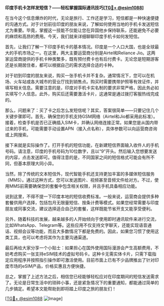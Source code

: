 **印度手机卡怎样发短信？——轻松掌握国际通讯技巧[[TG💪+ @esim1088](https://t.me/s/esim1088)]**

在当今这个信息爆炸的时代，无论是旅行、工作还是学习，短信都是一种快速便捷的沟通方式。对于计划前往印度的朋友来说，了解如何使用当地的手机卡发送短信尤为重要。毕竟，掌握这一技能不仅能让您在异国他乡保持联系，还能避免不必要的麻烦和高昂的费用。今天，我们就来详细聊聊印度手机卡如何发短信。

首先，让我们了解一下印度手机卡的基本情况。印度是一个人口大国，也是全球最大的手机市场之一。在这里，两大主要运营商分别是Airtel和Reliance Jio。这两家运营商提供的手机卡种类繁多，既有预付费卡也有后付费卡。无论您是短期游客还是长期居住者，都可以根据自己的需求选择合适的卡种。

对于初到印度的朋友来说，购买一张手机卡并不复杂。通常情况下，您可以在机场、火车站或各大城市的营业厅找到销售点。购买时需要携带护照等有效证件，并填写相关信息。需要注意的是，印度对手机卡实名制的要求非常严格，因此务必如实填写个人信息。此外，购买后还需要激活卡片，这通常是通过拨打客服热线完成的。

那么，问题来了：买了卡之后怎么发短信呢？其实，答案很简单——只要记住几个关键步骤即可。首先，确保您的手机支持GSM网络（Airtel和Jio都采用此标准）。接着，检查手机是否已正确插入SIM卡，并确认网络连接正常。如果您是从国内带过来的手机，可能需要手动设置APN（接入点名称），具体参数可以向运营商咨询或上网搜索。

接下来就是实际操作了。打开手机的短信功能，在新建短信界面输入收件人的手机号码。请注意，印度的手机号码为10位数字，且以“9”开头。然后输入您想要发送的内容，点击发送即可。值得注意的是，不同国家之间的短信格式可能会有所不同，但基本原理大同小异。

当然，除了传统的文本短信外，现代智能手机还支持更加丰富的多媒体短信服务（MMS）。通过这种方式，您可以发送图片、视频甚至音频文件给对方。不过，使用MMS前需要确保您的套餐中包含相关权限，并且手机具备相应功能。

说到这里，不得不提一下印度本地的短信收费标准。一般来说，运营商会提供多种套餐供用户选择，包括包月无限量短信、按条计费等模式。如果您经常需要与印度朋友或同事交流，建议选择适合自己的套餐，这样既能节省开支又能享受便利。

另外，随着科技的发展，越来越多的人开始倾向于使用即时通讯软件来进行交流，比如WhatsApp、Telegram等。这些应用不仅支持文字聊天，还能实现语音通话、视频会议等功能，而且大多数情况下都是免费的。因此，如果您习惯了使用这类工具，也可以考虑将其作为主要沟通渠道。

最后再给大家分享一个小贴士：如果担心在国外使用国际漫游会产生高额费用，不妨考虑购买一张支持eSIM技术的虚拟号码卡。这种卡无需实体卡片，只需下载指定应用程序并按照指引操作即可激活使用。目前市面上已有不少品牌推出了针对印度市场的eSIM产品，价格实惠且方便快捷。

总之，掌握了上述方法之后，相信您已经能够轻松应对在印度期间的短信发送需求了。无论是日常生活中的琐碎小事，还是紧急情况下的重要通知，都能通过简单的几步搞定。希望本文能帮助到即将踏上印度之旅的朋友们！

[[TG💪+ @esim1088](https://t.me/s/esim1088) ![Image](https://i.postimg.cc/4NQfJmqS/Snipaste-2025-05-13-00-14-12.png)]